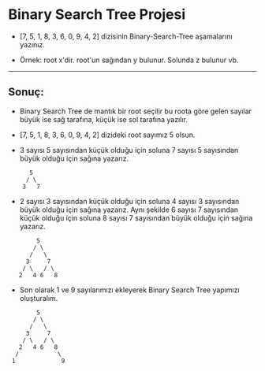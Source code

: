 # Binary Search Tree Projesi

* [7, 5, 1, 8, 3, 6, 0, 9, 4, 2] dizisinin Binary-Search-Tree aşamalarını yazınız.

* Örnek: root x'dir. root'un sağından y bulunur. Solunda z bulunur vb.

----
## Sonuç:

* Binary Search Tree de mantık bir root seçilir bu roota göre gelen sayılar büyük ise sağ tarafına, küçük ise sol tarafına yazılır.

* [7, 5, 1, 8, 3, 6, 0, 9, 4, 2] dizideki root sayımız 5 olsun.

* 3 sayısı 5 sayısından küçük olduğu için soluna 7 sayısı 5 sayısından büyük olduğu için sağına yazarız.
````
      5
     / \
    3   7
````
* 2 sayısı 3 sayısından küçük olduğu için soluna 4 sayısı 3 sayısından büyük olduğu için sağına yazarız. Aynı şekilde 6 sayısı 7 sayısından küçük olduğu için soluna 8 sayısı 7 sayısından büyük olduğu için sağına yazarız.
````
        5
       / \
      /   \
     3     7
    / \   / \ 
   2   4 6   8
   ````

* Son olarak 1 ve 9 sayılarımızı ekleyerek Binary Search Tree yapımızı oluşturalım.

````
        5
       / \
      /   \
     3     7
    / \   / \ 
   2   4 6   8
  /           \ 
 1             9 
 ```` 

